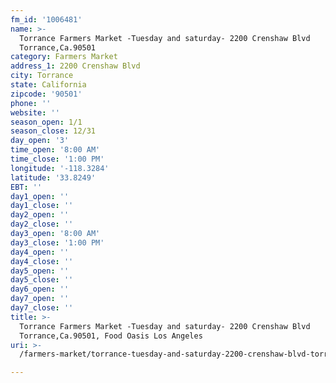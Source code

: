```yaml
---
fm_id: '1006481'
name: >-
  Torrance Farmers Market -Tuesday and saturday- 2200 Crenshaw Blvd
  Torrance,Ca.90501
category: Farmers Market
address_1: 2200 Crenshaw Blvd
city: Torrance
state: California
zipcode: '90501'
phone: ''
website: ''
season_open: 1/1
season_close: 12/31
day_open: '3'
time_open: '8:00 AM'
time_close: '1:00 PM'
longitude: '-118.3284'
latitude: '33.8249'
EBT: ''
day1_open: ''
day1_close: ''
day2_open: ''
day2_close: ''
day3_open: '8:00 AM'
day3_close: '1:00 PM'
day4_open: ''
day4_close: ''
day5_open: ''
day5_close: ''
day6_open: ''
day7_open: ''
day7_close: ''
title: >-
  Torrance Farmers Market -Tuesday and saturday- 2200 Crenshaw Blvd
  Torrance,Ca.90501, Food Oasis Los Angeles
uri: >-
  /farmers-market/torrance-tuesday-and-saturday-2200-crenshaw-blvd-torrance-ca-90501/

---
```

